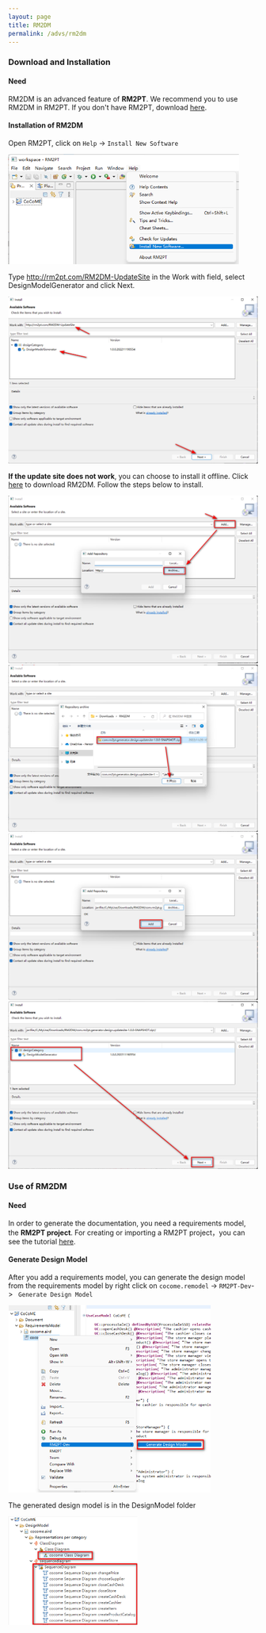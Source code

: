 ```yaml
---
layout: page
title: RM2DM
permalink: /advs/rm2dm
---
```


### Download and Installation

#### Need

RM2DM is an advanced feature of **RM2PT**. We recommend you to use RM2DM in RM2PT. If you don't have RM2PT, download [here](https://rm2pt.com/downloads/).

#### Installation of RM2DM

Open RM2PT, click on `Help` -> `Install New Software`

<img src="../../imgs/RM2DM/InstallNewSoftware.png" alt="InstallNewSoftware" style="zoom: 70%;" />



Type http://rm2pt.com/RM2DM-UpdateSite in the Work with field, select DesignModelGenerator and click Next.

<img src="../../imgs/RM2DM/updatesite.png" alt="updatesite" style="zoom: 50%;" />

**If the update site does not work**, you can choose to install it offline. Click [here](https://github.com/RM2PT/RM2DM-UpdateSite/releases/download/v1.0.0/com.rm2pt.generator.design.updatesite-1.0.0-SNAPSHOT.zip) to download RM2DM. Follow the steps below to install.

<img src="../../imgs/RM2DM/local1.png" alt="local1" style="zoom: 50%;" />

<img src="../../imgs/RM2DM/local2.png" alt="local2" style="zoom: 50%;" />

<img src="../../imgs/RM2DM/local3.png" alt="local3" style="zoom: 50%;" />

<img src="../../imgs/RM2DM/local4.png" alt="local4" style="zoom: 50%;" />

### Use of RM2DM 

#### Need

In order to generate the documentation, you need a requirements model, the **RM2PT project**. For creating or importing a RM2PT project，you can see the tutorial [here](https://rm2pt.com/tutorial/user/create_new_project).

#### Generate Design Model

After you add a requirements model, you can generate the design model from the requirements model by right click on `cocome.remodel` -> `RM2PT-Dev`-> ` Generate Design Model`


<img src="../../imgs/RM2DM/GenerateDesignModel.png" alt="GenerateDesignModel" style="zoom: 60%;" />

The generated design model is in the DesignModel folder

<img src="../../imgs/RM2DM/GenerateResult.png" alt="GenerateResult" style="zoom: 60%;" />